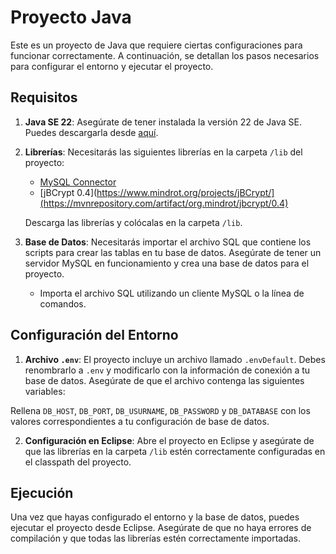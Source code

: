 # Proyecto Java

Este es un proyecto de Java que requiere ciertas configuraciones para funcionar correctamente. A continuación, se detallan los pasos necesarios para configurar el entorno y ejecutar el proyecto.

## Requisitos

1. **Java SE 22**: Asegúrate de tener instalada la versión 22 de Java SE. Puedes descargarla desde [aquí](https://www.oracle.com/java/technologies/javase-jdk22-downloads.html).

2. **Librerías**: Necesitarás las siguientes librerías en la carpeta `/lib` del proyecto:
   - [MySQL Connector](https://dev.mysql.com/downloads/connector/j/)
   - [jBCrypt 0.4](https://www.mindrot.org/projects/jBCrypt/](https://mvnrepository.com/artifact/org.mindrot/jbcrypt/0.4)

   Descarga las librerías y colócalas en la carpeta `/lib`.

3. **Base de Datos**: Necesitarás importar el archivo SQL que contiene los scripts para crear las tablas en tu base de datos. Asegúrate de tener un servidor MySQL en funcionamiento y crea una base de datos para el proyecto.

   - Importa el archivo SQL utilizando un cliente MySQL o la línea de comandos.

## Configuración del Entorno

1. **Archivo `.env`**: El proyecto incluye un archivo llamado `.envDefault`. Debes renombrarlo a `.env` y modificarlo con la información de conexión a tu base de datos. Asegúrate de que el archivo contenga las siguientes variables:

Rellena `DB_HOST`, `DB_PORT`, `DB_USURNAME`, `DB_PASSWORD` y `DB_DATABASE` con los valores correspondientes a tu configuración de base de datos.

2. **Configuración en Eclipse**: Abre el proyecto en Eclipse y asegúrate de que las librerías en la carpeta `/lib` estén correctamente configuradas en el classpath del proyecto.

## Ejecución

Una vez que hayas configurado el entorno y la base de datos, puedes ejecutar el proyecto desde Eclipse. Asegúrate de que no haya errores de compilación y que todas las librerías estén correctamente importadas.

